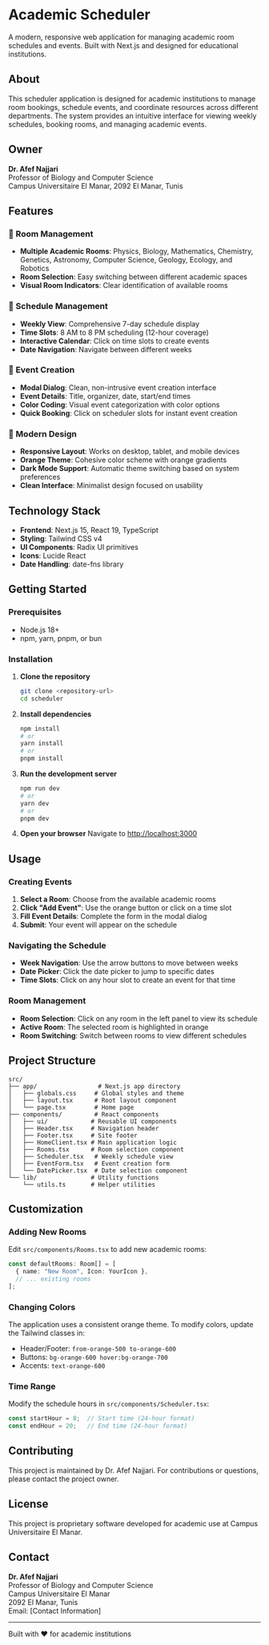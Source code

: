 # Academic Scheduler

A modern, responsive web application for managing academic room schedules and events. Built with Next.js and designed for educational institutions.

## About

This scheduler application is designed for academic institutions to manage room bookings, schedule events, and coordinate resources across different departments. The system provides an intuitive interface for viewing weekly schedules, booking rooms, and managing academic events.

## Owner

**Dr. Afef Najjari**  
Professor of Biology and Computer Science  
Campus Universitaire El Manar, 2092 El Manar, Tunis

## Features

### 🏢 Room Management
- **Multiple Academic Rooms**: Physics, Biology, Mathematics, Chemistry, Genetics, Astronomy, Computer Science, Geology, Ecology, and Robotics
- **Room Selection**: Easy switching between different academic spaces
- **Visual Room Indicators**: Clear identification of available rooms

### 📅 Schedule Management
- **Weekly View**: Comprehensive 7-day schedule display
- **Time Slots**: 8 AM to 8 PM scheduling (12-hour coverage)
- **Interactive Calendar**: Click on time slots to create events
- **Date Navigation**: Navigate between different weeks

### 📝 Event Creation
- **Modal Dialog**: Clean, non-intrusive event creation interface
- **Event Details**: Title, organizer, date, start/end times
- **Color Coding**: Visual event categorization with color options
- **Quick Booking**: Click on scheduler slots for instant event creation

### 🎨 Modern Design
- **Responsive Layout**: Works on desktop, tablet, and mobile devices
- **Orange Theme**: Cohesive color scheme with orange gradients
- **Dark Mode Support**: Automatic theme switching based on system preferences
- **Clean Interface**: Minimalist design focused on usability

## Technology Stack

- **Frontend**: Next.js 15, React 19, TypeScript
- **Styling**: Tailwind CSS v4
- **UI Components**: Radix UI primitives
- **Icons**: Lucide React
- **Date Handling**: date-fns library

## Getting Started

### Prerequisites
- Node.js 18+ 
- npm, yarn, pnpm, or bun

### Installation

1. **Clone the repository**
   ```bash
   git clone <repository-url>
   cd scheduler
   ```

2. **Install dependencies**
   ```bash
   npm install
   # or
   yarn install
   # or
   pnpm install
   ```

3. **Run the development server**
   ```bash
   npm run dev
   # or
   yarn dev
   # or
   pnpm dev
   ```

4. **Open your browser**
   Navigate to [http://localhost:3000](http://localhost:3000)

## Usage

### Creating Events
1. **Select a Room**: Choose from the available academic rooms
2. **Click "Add Event"**: Use the orange button or click on a time slot
3. **Fill Event Details**: Complete the form in the modal dialog
4. **Submit**: Your event will appear on the schedule

### Navigating the Schedule
- **Week Navigation**: Use the arrow buttons to move between weeks
- **Date Picker**: Click the date picker to jump to specific dates
- **Time Slots**: Click on any hour slot to create an event for that time

### Room Management
- **Room Selection**: Click on any room in the left panel to view its schedule
- **Active Room**: The selected room is highlighted in orange
- **Room Switching**: Switch between rooms to view different schedules

## Project Structure

```
src/
├── app/                 # Next.js app directory
│   ├── globals.css     # Global styles and theme
│   ├── layout.tsx      # Root layout component
│   └── page.tsx        # Home page
├── components/         # React components
│   ├── ui/            # Reusable UI components
│   ├── Header.tsx     # Navigation header
│   ├── Footer.tsx     # Site footer
│   ├── HomeClient.tsx # Main application logic
│   ├── Rooms.tsx      # Room selection component
│   ├── Scheduler.tsx   # Weekly schedule view
│   ├── EventForm.tsx   # Event creation form
│   └── DatePicker.tsx  # Date selection component
└── lib/               # Utility functions
    └── utils.ts       # Helper utilities
```

## Customization

### Adding New Rooms
Edit `src/components/Rooms.tsx` to add new academic rooms:

```typescript
const defaultRooms: Room[] = [
  { name: "New Room", Icon: YourIcon },
  // ... existing rooms
];
```

### Changing Colors
The application uses a consistent orange theme. To modify colors, update the Tailwind classes in:
- Header/Footer: `from-orange-500 to-orange-600`
- Buttons: `bg-orange-600 hover:bg-orange-700`
- Accents: `text-orange-600`

### Time Range
Modify the schedule hours in `src/components/Scheduler.tsx`:

```typescript
const startHour = 8;  // Start time (24-hour format)
const endHour = 20;   // End time (24-hour format)
```

## Contributing

This project is maintained by Dr. Afef Najjari. For contributions or questions, please contact the project owner.

## License

This project is proprietary software developed for academic use at Campus Universitaire El Manar.

## Contact

**Dr. Afef Najjari**  
Professor of Biology and Computer Science  
Campus Universitaire El Manar  
2092 El Manar, Tunis  
Email: [Contact Information]

---

Built with ❤️ for academic institutions